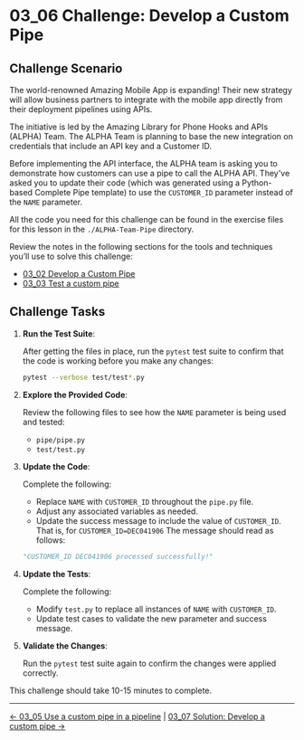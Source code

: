 # 03_06 Challenge: Develop a Custom Pipe

## Challenge Scenario

The world-renowned Amazing Mobile App is expanding!  Their new strategy will allow business partners to integrate with the mobile app directly from their deployment pipelines using APIs.

The initiative is led by the Amazing Library for Phone Hooks and APIs (ALPHA) Team. The ALPHA Team is planning to base the new integration on credentials that include an API key and a Customer ID.

Before implementing the API interface, the ALPHA team is asking you to demonstrate how customers can use a pipe to call the ALPHA API. They've asked you to update their code (which was generated using a Python-based Complete Pipe template) to use the `CUSTOMER_ID` parameter instead of the `NAME` parameter.

All the code you need for this challenge can be found in the exercise files for this lesson in the `./ALPHA-Team-Pipe` directory.

Review the notes in the following sections for the tools and techniques you’ll use to solve this challenge:

- [03_02 Develop a Custom Pipe](../03_02_develop_a_custom_pipe/README.md)
- [03_03 Test a custom pipe](../03_03_test_a_custom_pipe/README.md)

## Challenge Tasks

1. **Run the Test Suite**:

    After getting the files in place, run the `pytest` test suite to confirm that the code is working before you make any changes:

    ```bash
    pytest --verbose test/test*.py
    ```

1. **Explore the Provided Code**:

    Review the following files to see how the `NAME` parameter is being used and tested:

    - `pipe/pipe.py`
    - `test/test.py`

1. **Update the Code**:

    Complete the following:

    - Replace `NAME` with `CUSTOMER_ID` throughout the `pipe.py` file.
    - Adjust any associated variables as needed.
    - Update the success message to include the value of `CUSTOMER_ID`.  That is, for `CUSTOMER_ID=DEC041906` The message should read as follows:

    ```python
    "CUSTOMER_ID DEC041906 processed successfully!"
    ```

1. **Update the Tests**:

    Complete the following:

   - Modify `test.py` to replace all instances of `NAME` with `CUSTOMER_ID`.
   - Update test cases to validate the new parameter and success message.

1. **Validate the Changes**:

    Run the `pytest` test suite again to confirm the changes were applied correctly.

This challenge should take 10-15 minutes to complete.

<!-- FooterStart -->
---
[← 03_05 Use a custom pipe in a pipeline](../03_05_use_a_custom_pipe_in_a_pipeline/README.md) | [03_07 Solution: Develop a custom pipe →](../03_07_solution_create_a_custom_pipe/README.md)
<!-- FooterEnd -->
